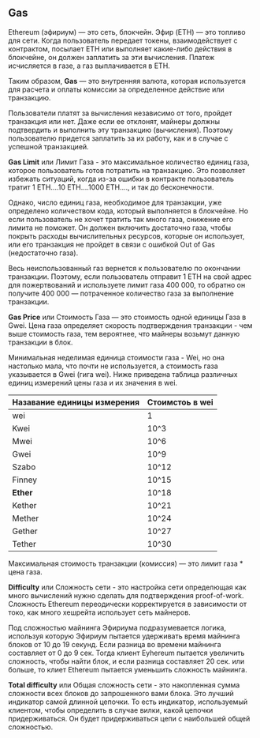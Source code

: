 ## Gas

Ethereum (эфириум) — это сеть, блокчейн. Эфир (ETH) — это топливо для сети. Когда пользователь передает токены, 
  взаимодействует с контрактом, посылает ETH или выполняет какие-либо действия в блокчейне, он должен заплатить за
   эти вычисления. Платеж исчисляется в газе, а газ выплачивается в ETH.

Таким образом, **Gas** — это внутренняя валюта, которая используется для расчета и оплаты комиссии за определенное
 действие или транзакцию.

Пользователи платят за вычисления независимо от того, пройдет транзакция или нет. Даже если ее отклонят, майнеры должны
 подтвердить и выполнить эту транзакцию (вычисления). Поэтому пользователю придется заплатить за их работу, как и в
  случае с успешной транзакцией.

**Gas Limit** или Лимит Газа - это максимальное количество единиц газа, которое пользователь готов потратить на
 транзакцию. Это позволяет избежать ситуаций, когда из-за ошибки в контракте пользователь тратит
  1 ETH….10 ETH….1000 ETH…., и так до бесконечности.

Однако, число единиц газа, необходимое для транзакции, уже определено количеством кода, который выполняется в блокчейне.
 Но если пользователь не хочет тратить так много газа, снижение его лимита не поможет. Он должен включить достаточно газа,
  чтобы покрыть расходы вычислительных ресурсов, которые он использует, или его транзакция не пройдет в связи с
   ошибкой Out of Gas (недостаточно газа).

Весь неиспользованный газ вернется к пользователю по окончании транзакции. Поэтому, если пользователь отправит 1 ETH
 на свой адрес для пожертвований и используете лимит газа 400 000, то обратно он получите 400 000 — потраченное
  количество газа за выполнение транзакции.

**Gas Price** или Стоимость Газа — это стоимость одной единицы Газа в Gwei. Цена газа определяет скорость подтверждения
 транзакции - чем выше стоимость газа, тем вероятнее, что майнеры возьмут данную транзакции в блок.

Минимальная неделимая единица стоимости газа - Wei, но она настолько мала, что почти не используется, а стоимость газа
 указывается в Gwei (гига wei). Ниже приведена таблица различных единиц измерений цены газа и их значения в wei.
 
Назавание единицы измерения | Стоимстоь в wei
--- | ---
wei| 1
Kwei|10^3
Mwei|10^6
Gwei|10^9
Szabo|10^12
Finney|10^15
**Ether**|10^18
Kether|10^21
Mether|10^24
Gether|10^27
Tether|10^30

Максимальная стоимость транзакции (комиссия) — это лимит газа * цена газа.

**Difficulty** или Сложность сети - это настройка сети определющая как много вычислений нужно сделать для подтверждения
 proof-of-work. Сложность Ethereum переодически корректируется в зависимости от токо, как много хешрейта использует
  сеть майнеров.

Под сложностью майнинга Эфириума подразумевается логика, используя которую Эфириум пытается удерживать время майнинга
 блоков от 10 до 19 секунд.
Если разница во времени майнинга составляет от 0 до 9 сек. Тогда клиент Eyhereum пытается увеличить сложность,
 чтобы найти блок, и если разница составляет 20 сек. или больше, то клиет Ethereum пытается уменьшить сложность майнинга.
 
**Total difficulty** или Общая сложность сети - это накопленная сумма сложности всех блоков до запрошенного вами блока.
 Это лучший индикатор самой длинной цепочки. То есть индикатор, используемый клиентом, чтобы определить в случае вилки,
  какой цепочки придерживаться. Он будет придерживаться цепи с наибольшей общей сложностью.